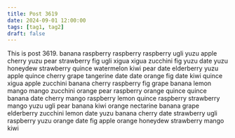 ```yaml
---
title: Post 3619
date: 2024-09-01 12:00:00
tags: [tag1, tag2]
draft: false
---
```

This is post 3619.
banana
raspberry
raspberry
raspberry
ugli
yuzu
apple
cherry
yuzu
pear
strawberry
fig
ugli
xigua
xigua
zucchini
fig
yuzu
date
yuzu
honeydew
strawberry
quince
watermelon
kiwi
pear
date
elderberry
yuzu
apple
quince
cherry
grape
tangerine
date
date
orange
fig
date
kiwi
quince
xigua
apple
zucchini
banana
cherry
raspberry
fig
grape
banana
lemon
mango
mango
zucchini
orange
pear
raspberry
orange
quince
quince
banana
date
cherry
mango
raspberry
lemon
quince
raspberry
strawberry
mango
yuzu
ugli
pear
banana
kiwi
orange
nectarine
banana
grape
elderberry
zucchini
lemon
date
yuzu
banana
cherry
date
strawberry
ugli
raspberry
yuzu
orange
date
fig
apple
orange
honeydew
strawberry
mango
kiwi
